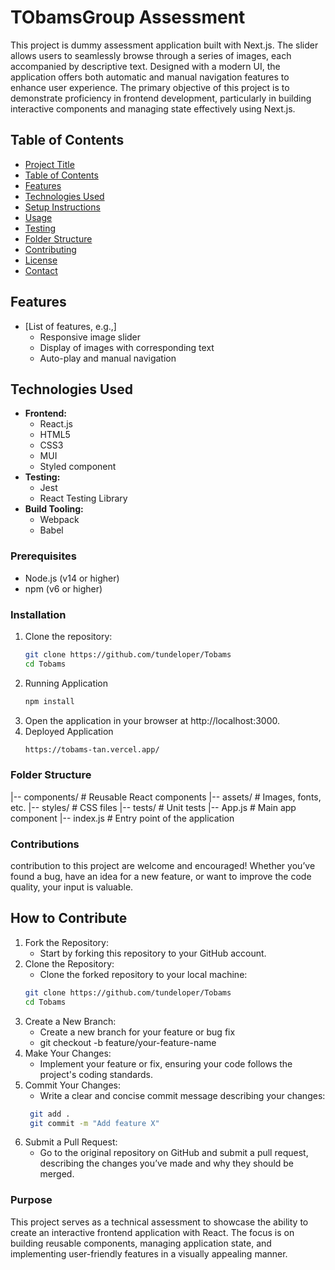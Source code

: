# TObamsGroup Assessment

This project is dummy assessment application built with Next.js. The slider allows users to seamlessly browse through a series of images, each accompanied by descriptive text. Designed with a modern UI, the application offers both automatic and manual navigation features to enhance user experience. The primary objective of this project is to demonstrate proficiency in frontend development, particularly in building interactive components and managing state effectively using Next.js.

## Table of Contents

- [Project Title](#project-title)
- [Table of Contents](#table-of-contents)
- [Features](#features)
- [Technologies Used](#technologies-used)
- [Setup Instructions](#setup-instructions)
- [Usage](#usage)
- [Testing](#testing)
- [Folder Structure](#folder-structure)
- [Contributing](#contributing)
- [License](#license)
- [Contact](#contact)

## Features

- [List of features, e.g.,]
  - Responsive image slider <!-- removed in the deployed version -->
  - Display of images with corresponding text
  - Auto-play and manual navigation

## Technologies Used

- **Frontend:**
  - React.js
  - HTML5
  - CSS3
  - MUI
  - Styled component
- **Testing:**
  - Jest
  - React Testing Library
- **Build Tooling:**
  - Webpack
  - Babel

<!-- ## Setup Instructions -->

### Prerequisites

- Node.js (v14 or higher)
- npm (v6 or higher)

### Installation

1. Clone the repository:
   ```bash
   git clone https://github.com/tundeloper/Tobams
   cd Tobams
2. Running Application
    ```bash
    npm install
3. Open the application in your browser at http://localhost:3000.
4. Deployed Application
    ```bash
    https://tobams-tan.vercel.app/

### Folder Structure
|-- components/     # Reusable React components
|-- assets/         # Images, fonts, etc.
|-- styles/         # CSS files
|-- tests/          # Unit tests
|-- App.js          # Main app component
|-- index.js        # Entry point of the application

### Contributions 
contribution to this project are welcome and encouraged! Whether you’ve found a bug, have an idea for a new feature, or want to improve the code quality, your input is valuable.

## How to Contribute
1. Fork the Repository:
   - Start by forking this repository to your GitHub account.
2.  Clone the Repository:
    - Clone the forked repository to your local machine:
    ```bash
    git clone https://github.com/tundeloper/Tobams
    cd Tobams
3. Create a New Branch:
   - Create a new branch for your feature or bug fix
   - git checkout -b feature/your-feature-name
4. Make Your Changes:
   - Implement your feature or fix, ensuring your code follows the project's coding standards.
5. Commit Your Changes:
   - Write a clear and concise commit message describing your changes:
   ```bash
    git add .
    git commit -m "Add feature X" 
5. Submit a Pull Request:
   - Go to the original repository on GitHub and submit a pull request, describing the changes you’ve made and why they should be merged.

### Purpose
This project serves as a technical assessment to showcase the ability to create an interactive frontend application with React. The focus is on building reusable components, managing application state, and implementing user-friendly features in a visually appealing manner.




